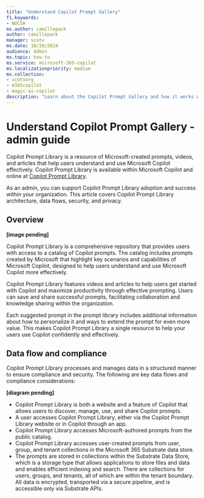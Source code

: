 ```yaml
---
title: "Understand Copilot Prompt Gallery"
f1.keywords:
- NOCSH
ms.author: camillepack
author: camillepack
manager: scotv
ms.date: 10/20/2024
audience: Admin
ms.topic: how-to
ms.service: microsoft-365-copilot
ms.localizationpriority: medium
ms.collection: 
- scotvorg
- m365copilot
- magic-ai-copilot
description: "Learn about the Copilot Prompt Gallery and how it works with your organization."
---
```


# Understand Copilot Prompt Gallery - admin guide

Copilot Prompt Library is a resource of Microsoft-created prompts, videos, and articles that help users understand and use Microsoft Copilot effectively. Copilot Prompt Library is available within Microsoft Copilot and online at [Copilot Prompt Library](https://copilot.cloud.microsoft/prompts).

As an admin, you can support Copilot Prompt Library adoption and success within your organization. This article covers Copilot Prompt Library architecture, data flows, security, and privacy.

## Overview

**[image pending]**

Copilot Prompt Library is a comprehensive repository that provides users with access to a catalog of Copilot prompts. The catalog includes prompts created by Microsoft that highlight key scenarios and capabilities of Microsoft Copilot, designed to help users understand and use Microsoft Copilot more effectively.

Copilot Prompt Library features videos and articles to help users get started with Copilot and maximize productivity through effective prompting. Users can save and share successful prompts, facilitating collaboration and knowledge sharing within the organization.

Each suggested prompt in the prompt library includes additional information about how to personalize it and ways to extend the prompt for even more value. This makes Copilot Prompt Library a single resource to help your users use Copilot confidently and effectively.

## Data flow and compliance

Copilot Prompt Library processes and manages data in a structured manner to ensure compliance and security. The following are key data flows and compliance considerations:

**[diagram pending]**

- Copilot Prompt Library is both a website and a feature of Copilot that allows users to discover, manage, use, and share Copilot prompts.
- A user accesses Copilot Prompt Library, either via the Copilot Prompt Library website or in Copilot through an app.
- Copilot Prompt Library accesses Microsoft-authored prompts from the public catalog.
- Copilot Prompt Library accesses user-created prompts from user, group, and tenant collections in the Microsoft 365 Substrate data store.
- The prompts are stored in collections within the Substrate Data Store, which is a storage type that allows applications to store files and data and enables efficient indexing and search. There are collections for users, groups, and tenants, all of which are within the tenant boundary. All data is encrypted, transported via a secure pipeline, and is accessible only via Substrate APIs.
